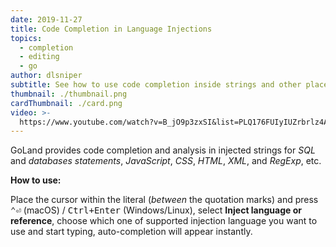 ```yaml
---
date: 2019-11-27
title: Code Completion in Language Injections
topics:
  - completion
  - editing
  - go
author: dlsniper
subtitle: See how to use code completion inside strings and other places
thumbnail: ./thumbnail.png
cardThumbnail: ./card.png
video: >-
  https://www.youtube.com/watch?v=B_jO9p3zxSI&list=PLQ176FUIyIUZrbrlz4AY1V8VzBJKZyVlW&index=14
---
```


GoLand provides code completion and analysis in injected strings for _SQL_ and _databases statements_, _JavaScript_, _CSS_, _HTML_, _XML_, and _RegExp_, etc.

**How to use:**

Place the cursor within the literal (_between_ the quotation marks) and press <kbd>⌃⏎</kbd> (macOS) / <kbd>Ctrl+Enter</kbd> (Windows/Linux), select **Inject language or reference**, choose which one of supported injection language you want to use and start typing, auto-completion will appear instantly.
